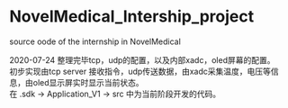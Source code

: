 # NovelMedical_Intership_project
source oode of the internship in NovelMedical


2020-07-24    整理完毕tcp，udp的配置，以及内部xadc，oled屏幕的配置。  
              初步实现由tcp server 接收指令，udp传送数据，由xadc采集温度，电压等信息，由oled显示屏实时显示当前状态。  
              在 .sdk -> Application_V1 -> src 中为当前阶段开发的代码。  
